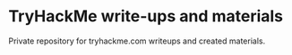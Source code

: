 # TryHackMe write-ups and materials

Private repository for tryhackme.com writeups and created materials.

